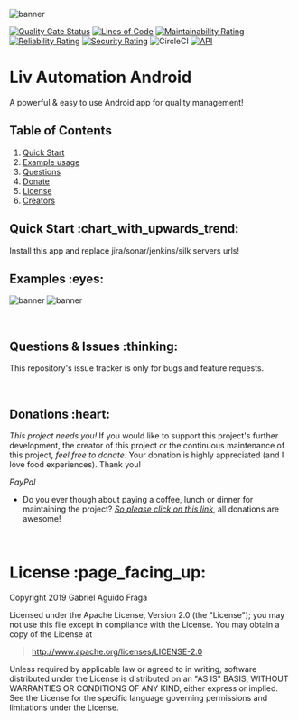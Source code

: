 ![banner](https://raw.github.com/kaapiel/Raw-content/master/Liv-Automation-Android/banner.png)

[![Quality Gate Status](https://sonarcloud.io/api/project_badges/measure?project=liv-automation-android&metric=alert_status)](https://sonarcloud.io/dashboard?id=liv-automation-android)
[![Lines of Code](https://sonarcloud.io/api/project_badges/measure?project=liv-automation-android&metric=ncloc)](https://sonarcloud.io/dashboard?id=liv-automation-android)
[![Maintainability Rating](https://sonarcloud.io/api/project_badges/measure?project=liv-automation-android&metric=sqale_rating)](https://sonarcloud.io/dashboard?id=liv-automation-android)
[![Reliability Rating](https://sonarcloud.io/api/project_badges/measure?project=liv-automation-android&metric=reliability_rating)](https://sonarcloud.io/dashboard?id=liv-automation-android)
[![Security Rating](https://sonarcloud.io/api/project_badges/measure?project=liv-automation-android&metric=security_rating)](https://sonarcloud.io/dashboard?id=liv-automation-android)
![CircleCI](https://img.shields.io/circleci/build/github/kaapiel/Liv-Automation-Android/master)
[![API](https://img.shields.io/badge/API-26%2B-green.svg?style=flat)](https://android-arsenal.com/api?level=26)

# Liv Automation Android
A powerful & easy to use Android app for quality management!

## Table of Contents
1. [Quick Start](#quick-start)
1. [Example usage](#examples)
1. [Questions](#report)
1. [Donate](#donate)
1. [License](#licence)
1. [Creators](#creators)

<h2 id="quick-start">Quick Start :chart_with_upwards_trend:</h2>
Install this app and replace jira/sonar/jenkins/silk servers urls!

<br/>

<h2 id="examples">Examples :eyes:</h2>

![banner](https://raw.github.com/kaapiel/Raw-content/master/Liv-Automation-Android/example-1.png)
![banner](https://raw.github.com/kaapiel/Raw-content/master/Liv-Automation-Android/example-2.png)

<br/>

<h2 id="report">Questions & Issues :thinking:</h2>

This repository's issue tracker is only for bugs and feature requests.  

<br/>

<h2 id="donate">Donations :heart:</h2>

*This project needs you!* If you would like to support this project's further development, the creator of this project or the continuous maintenance of this project, *feel free to donate*. Your donation is highly appreciated (and I love food experiences). Thank you!

*PayPal*

- Do you ever though about paying a coffee, lunch or dinner for maintaining the project? [*So please click on this link*](https://www.paypal.com/cgi-bin/webscr?cmd=_donations&business=gabriel_aguido@hotmail.com&lc=US&item_name=Donation+to+Liv+Automation+Android+Maintenance&no_note=0&cn=&currency_code=USD&bn=PP-DonationsBF:btn_donateCC_LG.gif:NonHosted), all donations are awesome!

<br/>

<h1 id="license">License :page_facing_up:</h1>

Copyright 2019 Gabriel Aguido Fraga

Licensed under the Apache License, Version 2.0 (the "License");
you may not use this file except in compliance with the License.
You may obtain a copy of the License at

> http://www.apache.org/licenses/LICENSE-2.0

Unless required by applicable law or agreed to in writing, software
distributed under the License is distributed on an "AS IS" BASIS,
WITHOUT WARRANTIES OR CONDITIONS OF ANY KIND, either express or implied.
See the License for the specific language governing permissions and
limitations under the License.

<br/>
